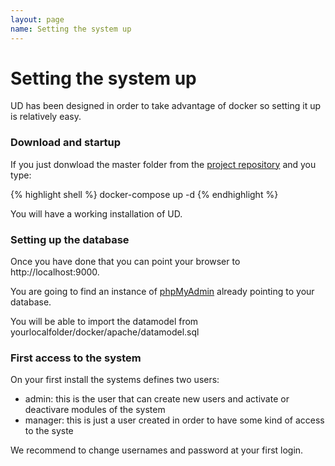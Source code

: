 ```yaml
---
layout: page
name: Setting the system up
---
```


# Setting the system up

UD has been designed in order to take advantage of docker so setting it up is relatively easy.

### Download and startup

If you just donwload the master folder from the <a href="https://github.com/fabiomattei/uglyduckling">project repository</a> and you type:

{% highlight shell %}
docker-compose up -d
{% endhighlight %}

You will have a working installation of UD.

### Setting up the database

Once you have done that you can point your browser to http://localhost:9000.

You are going to find an instance of <a href="https://www.phpmyadmin.net/">phpMyAdmin</a> already pointing to your database.

You will be able to import the datamodel from yourlocalfolder/docker/apache/datamodel.sql

### First access to the system

On your first install the systems defines two users:

* admin: this is the user that can create new users and activate or deactivare modules of the system
* manager: this is just a user created in order to have some kind of access to the syste

We recommend to change usernames and password at your first login.


